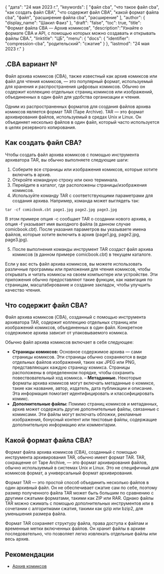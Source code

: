 {
"дата": "24 мая 2023 г.",
  "keywords": [
"файл cba",
"что такое файл cba",
"как создать файл CBA",
"что содержит файл CBA",
"какой формат файла cba",
"файл",
"расширение файла cba",
"расширение"
],
  "author": {
"display_name": "Шакил Фаиз"
},
"draft": "false",
"toc": true,
"title": "Формат файла CBA — Архив комиксов",
  "description":"Узнайте о формате CBA и API, с помощью которых можно создавать и открывать файлы CBA.",
"linktitle": "ЦБ",
  "menu": {
    "docs": {
      "identifier": "compression-cba",
"родительский": "сжатие"
}
},
"lastmod": "24 мая 2023 г."
}

## .CBA вариант №

Файл архива комиксов (CBA), также известный как архив комиксов или файл для чтения комиксов, — это популярный формат, используемый для хранения и распространения цифровых комиксов. Обычно он содержит коллекцию отдельных страниц комиксов или изображений, объединенных в один файл для удобства организации и чтения.

Одним из распространенных форматов для создания файлов архива комиксов является формат TAR (Tape Archive). TAR — это формат архивирования файлов, используемый в средах Unix и Linux. Он объединяет несколько файлов в один файл, который часто используется в целях резервного копирования.

## Как создать файл CBA?

Чтобы создать файл архива комиксов с помощью инструмента архиватора TAR, вы обычно выполняете следующие шаги:

1. Соберите все страницы или изображения комиксов, которые хотите включить в архив.
2. Откройте командную строку или окно терминала.
3. Перейдите в каталог, где расположены страницы/изображения комиксов.
4. Используйте команду TAR с соответствующими параметрами для создания архива. Например, команда может выглядеть так:

```
tar -cf comicbook.cbt page1.jpg page2.jpg page3.jpg
```

В этом примере опция -c сообщает TAR о создании нового архива, а опция -f указывает имя выходного файла (в данном случае comicbook.cbt). После указания параметров вы указываете имена файлов, которые хотите включить в архив (page1.jpg, page2.jpg, page3.jpg).

5. После выполнения команды инструмент TAR создаст файл архива комиксов (в данном примере comicbook.cbt) в текущем каталоге.

Если у вас есть файл архива комиксов, вы можете использовать различные программы или приложения для чтения комиксов, чтобы открывать и читать комиксы на своем компьютере или устройстве. Эти приложения обычно предоставляют такие функции, как навигация по страницам, масштабирование и создание закладок, чтобы улучшить качество чтения.

## Что содержит файл CBA?

Файл архива комиксов (CBA), созданный с помощью инструмента архиватора TAR, содержит коллекцию отдельных страниц или изображений комиксов, объединенных в один файл. Конкретное содержимое архива зависит от упаковываемого комикса.

Обычно файл архива комиксов включает в себя следующее:

- **Страницы комиксов:** Основное содержимое архива — сами страницы комиксов. Эти страницы обычно сохраняются в виде отдельных файлов изображений, таких как JPEG или PNG, представляющих каждую страницу комикса. Страницы расположены в определенном порядке, чтобы сохранить повествовательный ход комикса.
– **Метаданные.** Некоторые форматы архива комиксов могут включать метаданные о комиксе, такие как название, автор, издатель, дата публикации и описание. Эта информация помогает идентифицировать и классифицировать комикс.
- **Дополнительные файлы:** Помимо страниц комиксов и метаданных, архив может содержать другие дополнительные файлы, связанные с комиксами. Эти файлы могут включать обложки, рекламные изображения, бонусный контент или текстовые файлы, содержащие дополнительную информацию или комментарии.

## Какой формат файла CBA?

Формат файла архива комиксов (CBA), созданный с помощью инструмента архивирования TAR, обычно имеет формат TAR. TAR, сокращение от Tape Archive, — это формат архивирования файлов, обычно используемый в системах Unix и Linux. Это не специфичный для комиксов формат, а универсальный формат архивирования.

Формат TAR — это простой способ объединить несколько файлов в один архивный файл. Он не обеспечивает сжатие сам по себе, поэтому размер полученного файла TAR может быть большим по сравнению с другими сжатыми форматами, такими как ZIP или RAR. Однако файлы TAR можно сжимать с помощью дополнительных инструментов или в сочетании с алгоритмами сжатия, такими как gzip или bzip2, для уменьшения размера файла.

Формат TAR сохраняет структуру файла, права доступа к файлам и временные метки включенных файлов. Он хранит файлы в архиве последовательно, что позволяет легко извлекать отдельные файлы или весь архив.

## Рекомендации
* [Архив комиксов](https://en.wikipedia.org/wiki/Comic_book_archive)

